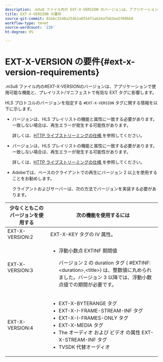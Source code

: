 ```yaml
---
description: .m3u8 ファイル内の EXT-X-VERSION のバージョンは、アプリケーションで使用可能な機能と、プレイリスト/マニフェストで有効な EXT タグに影響します。
title: EXT-X-VERSION の要件
source-git-commit: 02ebc3548a254b2a6554f1ab34afbb3ea5f09bb8
workflow-type: tm+mt
source-wordcount: '226'
ht-degree: 0%

---
```


# EXT-X-VERSION の要件{#ext-x-version-requirements}

.m3u8 ファイル内の#EXT-X-VERSIONのバージョンは、アプリケーションで使用可能な機能と、プレイリスト/マニフェストで有効な EXT タグに影響します。

<!--<a id="section_8850183988124049A001758F117AD3A6"></a>-->

HLS プロトコルのバージョンを指定する `#EXT-X-VERSION` タグに関する情報を以下に示します。

* バージョンは、HLS プレイリストの機能と属性に一致する必要があります。一致しない場合は、再生エラーが発生する可能性があります。

  詳しくは、[HTTP ライブストリーミングの仕様 ](https://datatracker.ietf.org/doc/draft-pantos-http-live-streaming/?include_text=1) を参照してください。
* バージョンは、HLS プレイリストの機能と属性に一致する必要があります。一致しない場合は、再生エラーが発生する可能性があります。

  詳しくは、[HTTP ライブストリーミングの仕様 ](https://datatracker.ietf.org/doc/draft-pantos-http-live-streaming/?include_text=1) を参照してください。
* Adobeでは、ベースのクライアントでの再生にバージョン 2 以上を使用することをお勧めします。

  クライアントおよびサーバーは、次の方法でバージョンを実装する必要があります。

<table frame="all" colsep="1" rowsep="1" id="table_62EB98EDD9DE49EC84CB1C7D59BC40E6"> 
 <thead> 
  <tr rowsep="1"> 
   <th colname="1" class="entry"> 少なくともこのバージョンを使用する </th> 
   <th colname="2" class="entry"> 次の機能を使用するには </th> 
  </tr> 
 </thead>
 <tbody> 
  <tr rowsep="1"> 
   <td colname="1"> <span class="codeph"> EXT-X-VERSION:2 </span> </td> 
   <td colname="2"> <span class="codeph"> EXT-X-KEY </span> タグの IV 属性。 </td> 
  </tr> 
  <tr rowsep="1"> 
   <td colname="1"> <span class="codeph"> EXT-X-VERSION:3 </span> </td> 
   <td colname="2"> 
    <ul id="ul_C9500D3F934848639C204BF248F139FF"> 
     <li id="li_535A7E3FABCB46FE872A7EA5DE2A1784">浮動小数点 <span class="codeph"> EXTINF </span> 期間値 <p>バージョン 2 の duration タグ (<span class="codeph"> #EXTINF: </span>&lt;duration&gt;,&lt;title&gt;) は、整数値に丸められました。バージョン 3 以降では、浮動小数点値での期間が必要です。 </p> </li> 
    </ul> </td> 
  </tr> 
  <tr rowsep="0"> 
   <td colname="1"> <p> <span class="codeph"> EXT-X-VERSION:4 </span> </p> </td> 
   <td colname="2"> <p> 
     <ul id="ul_83D61E909D0C413FBDAB7A4A0BE1F03C"> 
      <li id="li_5071F2BE2DB74BBFB1F23B3B30C5CFD6"><span class="codeph"> EXT-X-BYTERANGE </span> タグ </li> 
      <li id="li_A093F448567D475AB44656D4600BCBD6"><span class="codeph"> EXT-X-I-FRAME-STREAM-INF </span> タグ </li> 
      <li id="li_1084AE3B10FD4EB387D25EEDDFBBC8CD"><span class="codeph"> EXT-X-I-FRAMES-ONLY </span> タグ </li> 
      <li id="li_4FEFA36E300C403DBB77BB4DA46DB4EB"><span class="codeph"> EXT-X-MEDIA </span> タグ </li> 
      <li id="li_E53D81AED45C47AEA346FA3A1B191E5C">The <span class="codeph"> オーディオ </span> および <span class="codeph"> ビデオ </span> の属性 <span class="codeph"> EXT-X-STREAM-INF </span> タグ </li> 
      <li id="li_2E99A4971B8046F3845CF3D4D363CCCF">TVSDK 代替オーディオ </li> 
     </ul> </p> </td> 
  </tr> 
 </tbody> 
</table>
